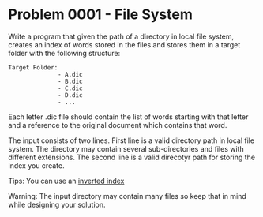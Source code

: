 # Problem 0001 - File System

Write a program that given the path of a directory in local file system, creates an index of words stored in the files and stores them in a target folder
with the following structure:

```
Target Folder:
              - A.dic
              - B.dic
              - C.dic
              - D.dic
              - ...
```
              
Each letter .dic file should contain the list of words starting with that letter and a reference to the original document which contains that word.

The input consists of two lines. First line is a valid directory path in local file system. The directory may contain several sub-directories and files 
with different extensions. The second line is a valid direcotyr path for storing the index you create.

Tips: You can use an [inverted index](https://www.geeksforgeeks.org/inverted-index)

Warning: The input directory may contain many files so keep that in mind while designing your solution.
